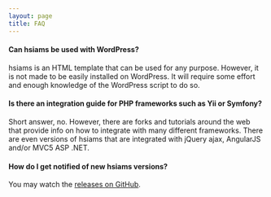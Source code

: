 ```yaml
---
layout: page
title: FAQ
---
```


#### Can hsiams be used with WordPress?

hsiams is an HTML template that can be used for any purpose. However, it is not made to be easily installed on WordPress. It will require some effort and enough knowledge of the WordPress script to do so.

#### Is there an integration guide for PHP frameworks such as Yii or Symfony?

Short answer, no. However, there are forks and tutorials around the web that provide info on how to integrate with many different frameworks. There are even versions of hsiams that are integrated with jQuery ajax, AngularJS and/or MVC5 ASP .NET.

#### How do I get notified of new hsiams versions?

You may watch the [releases on GitHub](https://github.com/ColorlibHQ/hsiams).
